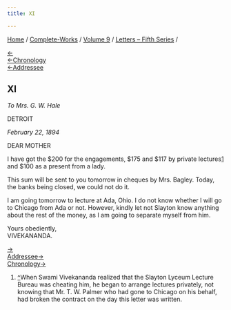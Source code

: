 ```yaml
---
title: XI

---
```

<div>

[Home](../../../index.htm) / [Complete-Works](../../complete_works.htm)
/ [Volume 9](../volume_9_contents.htm) / [Letters – Fifth
Series](letters_fifth_series_contents.htm) /

[←](010_mother.htm)  
[←Chronology](010_mother.htm)  
[←Addressee](010_mother.htm)

## XI

*To Mrs. G. W. Hale*

DETROIT

*February 22, 1894*

DEAR MOTHER

I have got the $200 for the engagements, $175 and $117 by private
lectures[1](#fn1) and $100 as a present from a lady.

This sum will be sent to you tomorrow in cheques by Mrs. Bagley. Today,
the banks being closed, we could not do it.

I am going tomorrow to lecture at Ada, Ohio. I do not know whether I
will go to Chicago from Ada or not. However, kindly let not Slayton know
anything about the rest of the money, as I am going to separate myself
from him.

Yours obediently,  
VIVEKANANDA.

[→](012_mother.htm)  
[Addressee→](012_mother.htm)  
[Chronology→](../../volume_4/writings_prose/what_we_believe_in.htm)

</div>

1.  [^](#fn1_1)When Swami Vivekananda realized that the Slayton Lyceum
    Lecture Bureau was cheating him, he began to arrange lectures
    privately, not knowing that Mr. T. W. Palmer who had gone to Chicago
    on his behalf, had broken the contract on the day this letter was
    written.
